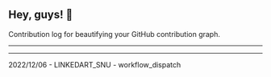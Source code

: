 ## Hey, guys! 👋

Contribution log for beautifying your GitHub contribution graph.

---



---

2022/12/06 - LINKEDART_SNU - workflow_dispatch
